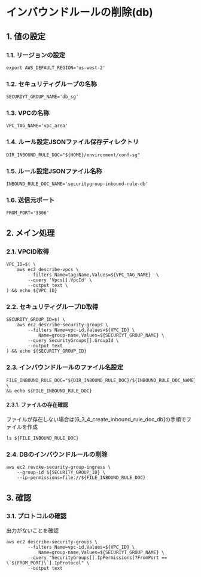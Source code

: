 <!-- omit in toc -->
# インバウンドルールの削除(db)

## 1. 値の設定

### 1.1. リージョンの設定

    export AWS_DEFAULT_REGION='us-west-2'

### 1.2. セキュリティグループの名称

    SECURIYT_GROUP_NAME='db_sg'

### 1.3. VPCの名称

    VPC_TAG_NAME='vpc_area'

### 1.4. ルール設定JSONファイル保存ディレクトリ

    DIR_INBOUND_RULE_DOC="${HOME}/environment/conf-sg"

### 1.5. ルール設定JSONファイル名称

    INBOUND_RULE_DOC_NAME='securitygroup-inbound-rule-db'

### 1.6. 送信元ポート

    FROM_PORT='3306'

## 2. メイン処理

### 2.1. VPCID取得

    VPC_ID=$( \
        aws ec2 describe-vpcs \
            --filters Name=tag:Name,Values=${VPC_TAG_NAME}  \
            --query 'Vpcs[].VpcId' \
            --output text \
    ) && echo ${VPC_ID}

### 2.2. セキュリティグループID取得

    SECURITY_GROUP_ID=$( \
        aws ec2 describe-security-groups \
            --filters Name=vpc-id,Values=${VPC_ID} \
                Name=group-name,Values=${SECURIYT_GROUP_NAME} \
            --query SecurityGroups[].GroupId \
            --output text
    ) && echo ${SECURITY_GROUP_ID}

### 2.3. インバウンドルールのファイル名設定

    FILE_INBOUND_RULE_DOC="${DIR_INBOUND_RULE_DOC}/${INBOUND_RULE_DOC_NAME}.json" \
    && echo ${FILE_INBOUND_RULE_DOC}

#### 2.3.1. ファイルの存在確認

ファイルが存在しない場合は[6_3_4_create_inbound_rule_doc_db]の手順でファイルを作成

    ls ${FILE_INBOUND_RULE_DOC}

### 2.4. DBのインバウンドルールの削除

    aws ec2 revoke-security-group-ingress \
        --group-id ${SECURITY_GROUP_ID} \
        --ip-permissions=file://${FILE_INBOUND_RULE_DOC}

## 3. 確認

### 3.1. プロトコルの確認

出力がないことを確認

    aws ec2 describe-security-groups \
            --filters Name=vpc-id,Values=${VPC_ID} \
                Name=group-name,Values=${SECURIYT_GROUP_NAME} \
            --query "SecurityGroups[].IpPermissions[?FromPort == \`${FROM_PORT}\`].IpProtocol" \
            --output text

